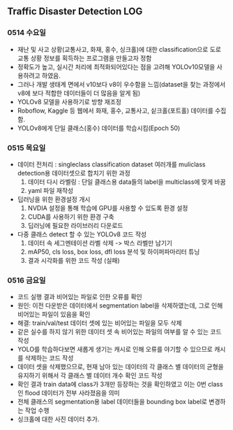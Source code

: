 ## Traffic Disaster Detection LOG

### 0514 수요일
- 재난 및 사고 상황(교통사고, 화재, 홍수, 싱크홀)에 대한 classification으로 도로 교통 상황 정보를 획득하는 프로그램을 만들고자 정함
- 정확도가 높고, 실시간 처리에 최적화되어있다는 점을 고려해 YOLOv10모델을 사용하려고 하였음. 
- 그러나 개발 생태계 면에서 v10보다 v8이 우수함을 느낌(dataset을 찾는 과정에서 v8에 보다 적합한 데이터들이 더 많음을 알게 됨)
- YOLOv8 모델을 사용하기로 방향 재조정
- Roboflow, Kaggle 등 웹에서 화재, 홍수, 교통사고, 싵크홀(포트홀) 데이터를 수집함.
- YOLOv8에게 단일 클래스(홍수) 데이터를 학습시킴(Epoch 50)

### 0515 목요일
- 데이터 전처리 : singleclass classification dataset 여러개를 muliclass detection용 데이터셋으로 합치기 위한 과정
  1. 데이터 다시 라벨링 : 단일 클래스용 data들의 label을 multiclass에 맞게 바꿈
  2. yaml 파일 재작성
- 딥러닝을 위한 환경설정 개시
  1. NVDIA 설정을 통해 학습에 GPU를 사용할 수 있도록 환경 설정
  2. CUDA를 사용하기 위한 환경 구축
  3. 딥러닝에 필요한 라이브러리 다운로드
- 다중 클래스 detect 할 수 있는 YOLOv8 코드 작성
  1. 데이터 속 세그멘테이션 라벨 삭제 -> 박스 라벨만 남기기
  2. mAP50, cls loss, box loss, dfl loss 분석 및 하이퍼파마리터 튜닝
  3. 결과 시각화를 위한 코드 작성 (실패)

### 0516 금요일
- 코드 실행 결과 비어있는 파일로 인한 오류를 확인
- 원인: 이전 다운받은 데이터에서 segmentation label을 삭제하였는데, 그로 인해 비어있는 파일이 있음을 확인
- 해결: train/val/test 데이터 셋에 있는 비어있는 파일을 모두 삭제
- 같은 실수를 하지 않기 위한 데이터 셋 속 비어있는 파일의 여부를 알 수 있는 코드 작성
- YOLO를 학습하다보면 새롭게 생기는 캐시로 인해 오류를 야기할 수 있으므로 캐시를 삭제하는 코드 작성
- 데이터 셋을 삭제했으므로, 현재 남아 있는 데이터의 각 클래스 별 데이터의 균형을 유지하기 위해서 각 클래스 별 데이터 개수 확인 코드 작성
- 확인 결과 train data에 class가 3개만 등장하는 것을 확인하였고 이는 0번 class인 flood 데이터가 전부 사라졌음을 의미
- 전체 클래스의 segmentation용 label 데이터들을 bounding box label로 변경하는 작업 수행
- 싱크홀에 대한 사진 데이터 추가.
